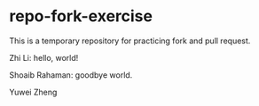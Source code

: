 # repo-fork-exercise
This is a temporary repository for practicing fork and pull request.


Zhi Li: hello, world!


Shoaib Rahaman: goodbye world.

Yuwei Zheng

